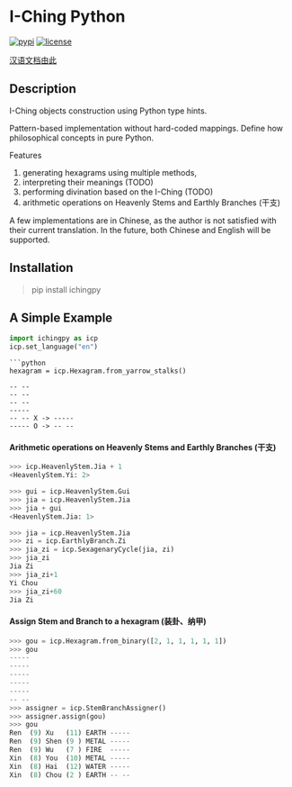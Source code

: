 # I-Ching Python
[![pypi](https://img.shields.io/badge/pypi-v0.1-blue)](https://pypi.org/project/ichingpy/)
[![license](https://img.shields.io/badge/license-MIT-g)]([LICENSE](https://github.com/JinyangWang27/ichingpy/blob/main/LICENSE))

[汉语文档由此](https://github.com/JinyangWang27/ichingpy/blob/main/README_CN.md)

## Description
I-Ching objects construction using Python type hints.

Pattern-based implementation without hard-coded mappings. Define how philosophical concepts in pure Python.

Features

1. generating hexagrams using multiple methods, 
2. interpreting their meanings   (TODO)
3. performing divination based on the I-Ching (TODO)
4. arithmetic operations on Heavenly Stems and Earthly Branches (干支)

A few implementations are in Chinese, as the author is not satisfied with their current translation. In the future, both Chinese and English will be supported.

## Installation

> pip install ichingpy

## A Simple Example

```python
import ichingpy as icp
icp.set_language("en")
```
<!-- 
Create a Line  (爻)
```python
yin = icp.Line(status=icp.LineStatus.CHANGING)
```

Create a Trigram (八卦)
The default constructor takes a list of Lines. An alternative constructor is to create from "binary" as defined in LineStatus:

 - 0: changing yin (老阴)
 - 1： static yang (少阳)
 - 2: static yin (少阴)
 - 3: changing yang (老阳)

```python
qian = icp.Trigram.from_binary([1, 1, 1])
```
The order is from the inside (初爻， 二爻， 三爻).

Create a Hexagram with transformation (变卦)
```python
qian_tai = icp.Hexagram.from_binary([3, 3, 3, 1, 1, 1]) # 乾之泰
```

A Hexagram can be also generated by using 50 yarrow stalks or 3 coins
```python 
hexagram = icp.Hexagram.from_three_coins() -->

```
```python 
hexagram = icp.Hexagram.from_yarrow_stalks()
```

```
-- --
-- --
-- --
----- 
-- -- X -> -----
----- O -> -- --
```

<!-- Assign HeavenlyStems to a hexagram
```python
from ichingpy.calculator.assigner import HexagramAssigner
hexagram = icp.Hexagram.from_yarrow_stalks()
assigner = HexagramAssigner()
assigner.assign_stems(hexagram)
hexagram.inner.stem
```
```
[<HeavenlyStem.Ji: 6>, <HeavenlyStem.Ji: 6>, <HeavenlyStem.Ji: 6>]
``` -->

#### Arithmetic operations on Heavenly Stems and Earthly Branches (干支)

```python
>>> icp.HeavenlyStem.Jia + 1
<HeavenlyStem.Yi: 2>

>>> gui = icp.HeavenlyStem.Gui
>>> jia = icp.HeavenlyStem.Jia
>>> jia + gui 
<HeavenlyStem.Jia: 1>
```
```python
>>> jia = icp.HeavenlyStem.Jia 
>>> zi = icp.EarthlyBranch.Zi
>>> jia_zi = icp.SexagenaryCycle(jia, zi)
>>> jia_zi
Jia Zi
>>> jia_zi+1
Yi Chou
>>> jia_zi+60
Jia Zi
```
#### Assign Stem and Branch to a hexagram (装卦、纳甲)
```python
>>> gou = icp.Hexagram.from_binary([2, 1, 1, 1, 1, 1]) 
>>> gou
-----
-----
-----
-----
-----
-- --
>>> assigner = icp.StemBranchAssigner()
>>> assigner.assign(gou) 
>>> gou
Ren  (9) Xu   (11) EARTH -----
Ren  (9) Shen (9 ) METAL -----
Ren  (9) Wu   (7 ) FIRE  -----
Xin  (8) You  (10) METAL -----
Xin  (8) Hai  (12) WATER -----
Xin  (8) Chou (2 ) EARTH -- --
```